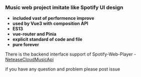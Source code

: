 ### Music web project imitate like Spotify UI design

- **included vast of performence improve**
- **used by Vue3 with composition API**
- **ES13**
- **vue-router and Pinia**
- **explicit standard of code and file**
- **pure forever**

There is the backend interface support of Spotify-Web-Player - [NeteaseCloudMusicApi](https://github.com/Binaryify/NeteaseCloudMusicApi)

if you have any question and problem please post issue
